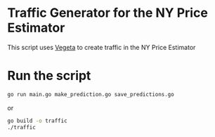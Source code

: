 # Traffic Generator for the NY Price Estimator

This script uses [Vegeta](https://github.com/tsenart/vegeta) to create traffic in the NY Price Estimator

# Run the script

```bash
go run main.go make_prediction.go save_predictions.go
```

or

```bash
go build -o traffic
./traffic
```
